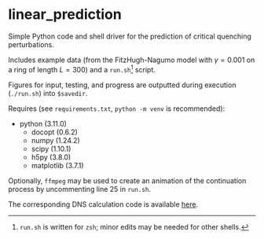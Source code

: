 # linear_prediction
Simple Python code and shell driver for the prediction of critical quenching perturbations.

Includes example data (from the FitzHugh-Nagumo model with $\gamma = 0.001$ on a ring of length $L=300$) and a `run.sh`[^1] script.

Figures for input, testing, and progress are outputted during execution (`./run.sh`) into `$savedir`.

Requires (see `requirements.txt`, `python -m venv` is recommended):
- python (3.11.0)
	- docopt (0.6.2)
	- numpy (1.24.2)
	- scipy (1.10.1)
	- h5py (3.8.0)
	- matplotlib (3.7.1)

Optionally, `ffmpeg` may be used to create an animation of the continuation process by uncommenting line 25 in `run.sh`.

The corresponding DNS calculation code is available [here](https://github.com/cmarcotte/dedalus_fhn_quenching).

[^1]: `run.sh` is written for `zsh`; minor edits may be needed for other shells.

